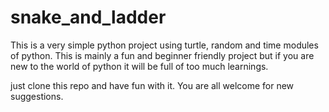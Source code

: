 # snake_and_ladder

This is a very simple python project using turtle, random and time modules of python. This is mainly a fun and beginner friendly project but if you are new to the world of python it will be full of too much learnings.

just clone this repo and have fun with it. You are all welcome for new suggestions.

